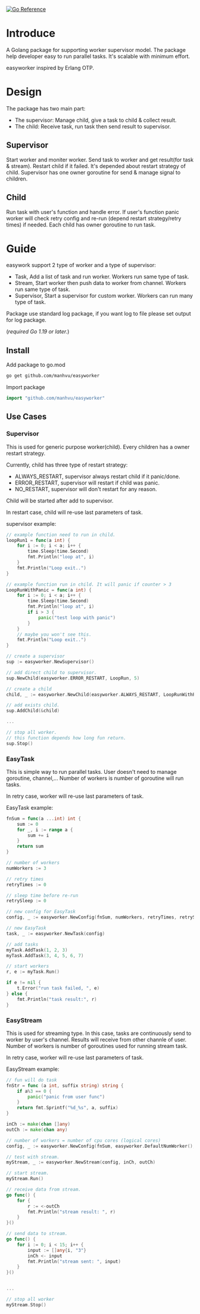 [![Go Reference](https://pkg.go.dev/badge/github.com/manhvu/easyworker.svg)](https://pkg.go.dev/github.com/manhvu/easyworker)

# Introduce

A Golang package for supporting worker supervisor model.
The package help developer easy to run parallel tasks.
It's scalable with minimum effort.

easyworker inspired by Erlang OTP.

# Design

The package has two main part:

* The supervisor: Manage child, give a task to child & collect result.
* The child: Receive task, run task then send result to supervisor.

## Supervisor

Start worker and moniter worker.
Send task to worker and get result(for task & stream).
Restart child if it failed. It's depended about restart strategy of child.
Supervisor has one owner goroutine for send & manage signal to children.

## Child

Run task with user's function and handle error.
If user's function panic worker will check retry config and re-run (depend restart strategy/retry times) if needed.
Each child has owner goroutine to run task.

# Guide

easywork support 2 type of worker and a type of supervisor:

* Task, Add a list of task and run worker. Workers run same type of task.
* Stream, Start worker then push data to worker from channel. Workers run same type of task.
* Supervisor, Start a supervisor for custom worker. Workers can run many type of task.

Package use standard log package, if you want log to file please set output for log package.

(*required Go 1.19 or later.*)

## Install

Add package to go.mod

```bash
go get github.com/manhvu/easyworker
```

Import package

```go
import "github.com/manhvu/easyworker"
```

## Use Cases

### Supervisor

This is used for generic purpose worker(child).
Every children has a owner restart strategy.

Currently, child has three type of restart strategy:

* ALWAYS_RESTART, supervisor always restart child if it panic/done.
* ERROR_RESTART, supervisor will restart if child was panic.
* NO_RESTART, supervisor will don't restart for any reason.

Child will be started after add to supervisor.

In restart case, child will re-use last parameters of task.

supervisor example:

```go
// example function need to run in child.
loopRun1 = func(a int) {
	for i := 0; i < a; i++ {
		time.Sleep(time.Second)
		fmt.Println("loop at", i)
	}
	fmt.Println("Loop exit..")
}

// example function run in child. It will panic if counter > 3
LoopRunWithPanic = func(a int) {
	for i := 0; i < a; i++ {
		time.Sleep(time.Second)
		fmt.Println("loop at", i)
		if i > 3 {
			panic("test loop with panic")
		}
	}
    // maybe you won't see this.
	fmt.Println("Loop exit..")
}

// create a supervisor
sup := easyworker.NewSupervisor()

// add direct child to supervisor.
sup.NewChild(easyworker.ERROR_RESTART, LoopRun, 5)

// create a child
child, _ := easyworker.NewChild(easyworker.ALWAYS_RESTART, LoopRunWithPanic, 5)

// add exists child.
sup.AddChild(&child)

...

// stop all worker.
// this function depends how long fun return.
sup.Stop()
```

### EasyTask

This is simple way to run parallel tasks.
User doesn't need to manage goroutine, channel,...
Number of workers is number of goroutine will run tasks.

In retry case, worker will re-use last parameters of task.

EasyTask example:

```go
fnSum = func(a ...int) int {
	sum := 0
	for _, i := range a {
		sum += i
	}
	return sum
}

// number of workers
numWorkers := 3

// retry times
retryTimes := 0

// sleep time before re-run
retrySleep := 0

// new config for EasyTask
config, _ := easyworker.NewConfig(fnSum, numWorkers, retryTimes, retrySleep)

// new EasyTask
task, _ := easyworker.NewTask(config)

// add tasks
myTask.AddTask(1, 2, 3)
myTask.AddTask(3, 4, 5, 6, 7)

// start workers
r, e := myTask.Run()

if e != nil {
    t.Error("run task failed, ", e)
} else {
    fmt.Println("task result:", r)
}
```

### EasyStream

This is used for streaming type.
In this case, tasks are continuously send to worker by user's channel.
Results will receive from other channle of user.
Number of workers is number of goroutines used for running stream task.

In retry case, worker will re-use last parameters of task.

EasyStream example:

```go
// fun will do task
fnStr = func (a int, suffix string) string {
	if a%3 == 0 {
		panic("panic from user func")
	}
	return fmt.Sprintf("%d_%s", a, suffix)
}

inCh := make(chan []any)
outCh := make(chan any)

// number of workers = number of cpu cores (logical cores)
config, _ := easyworker.NewConfig(fnSum, easyworker.DefaultNumWorker(), 3, 1000)

// test with stream.
myStream, _ := easyworker.NewStream(config, inCh, outCh)

// start stream.
myStream.Run()

// receive data from stream.
go func() {
    for {
        r := <-outCh
        fmt.Println("stream result: ", r)
    }
}()

// send data to stream.
go func() {
    for i := 0; i < 15; i++ {
        input := []any{i, "3"}
        inCh <- input
        fmt.Println("stream sent: ", input)
    }
}()


...

// stop all worker
myStream.Stop()
```

